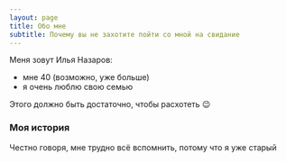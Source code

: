 ```yaml
---
layout: page
title: Обо мне
subtitle: Почему вы не захотите пойти со мной на свидание
---
```


Меня зовут Илья Назаров:

- мне 40 (возможно, уже больше)
- я очень люблю свою семью

Этого должно быть достаточно, чтобы расхотеть :wink:

### Моя история

Честно говоря, мне трудно всё вспомнить, потому что я уже старый
